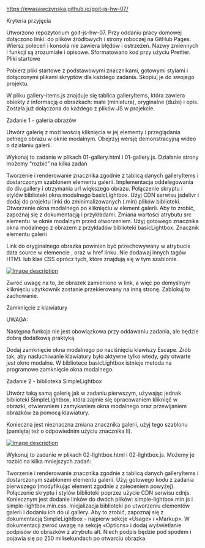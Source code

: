 https://ewasawczynska.github.io/goit-js-hw-07/

Kryteria przyjęcia

Utworzono repozytorium goit-js-hw-07.
Przy oddaniu pracy domowej dołączono linki: do plików źródłowych i strony roboczej na GitHub Pages.
Wiersz poleceń i konsola nie zawiera błędów i ostrzeżeń.
Nazwy zmiennych i funkcji są zrozumiałe i opisowe.
Sformatowano kod przy użyciu Prettier.
Pliki startowe​

Pobierz pliki startowe z podstawowymi znacznikami, gotowymi stylami i dołączonymi plikami skryptów dla każdego zadania. Skopiuj je do swojego projektu.

W pliku gallery-items.js znajduje się tablica galleryItems, która zawiera obiekty z informacją o obrazkach: małe (miniatura), oryginalne (duże) i opis. Została już dołączona do każdego z plików JS w projekcie.

Zadanie 1 - galeria obrazów​

Utwórz galerię z możliwością kliknięcia w jej elementy i przeglądania pełnego obrazu w oknie modalnym. Obejrzyj wersję demonstracyjną wideo o działaniu galerii.


Wykonaj to zadanie w plikach 01-gallery.html i 01-gallery.js. Działanie strony możemy “rozbić” na kilka zadań

Tworzenie i renderowanie znacznika zgodnie z tablicą danych galleryItems i dostarczonym szablonem elementu galerii.
Implementacja oddelegowania do div.gallery i otrzymania url większego obrazu.
Połączenie skryptu i stylów biblioteki okna modalnego basicLightbox. Użyj CDN serwisu jsdelivr i dodaj do projektu linki do zminimalizowanych (.min) plików biblioteki.
Otworzenie okna modalnego po kliknięciu w element galerii. Aby to zrobić, zapoznaj się z dokumentacją i przykładami.
Zmiana wartości atrybutu src elementu <img> w oknie modalnym przed otworzeniem. Użyj gotowego znacznika okna modalnego z obrazem z przykładów biblioteki basicLightbox.
Znacznik elementu galerii​

Link do oryginalnego obrazka powinien być przechowywany w atrybucie data source w elemencie <img>, oraz w href linku. Nie dodawaj innych tagów HTML lub klas CSS oprócz tych, które znajdują się w tym szablonie.

<div class="gallery__item">
  <a class="gallery__link" href="large-image.jpg">
    <img
      class="gallery__image"
      src="small-image.jpg"
      data-source="large-image.jpg"
      alt="Image description"
    />
  </a>
</div>


Zwróć uwagę na to, że obrazek zamieniono w link, a więc po domyślnym kliknięciu użytkownik zostanie przekierowany na inną stronę. Zablokuj to zachowanie.

Zamknięcie z klawiatury​

UWAGA:

Następna funkcja nie jest obowiązkowa przy oddawaniu zadania, ale będzie dobrą dodatkową praktyką.

Dodaj zamknięcie okna modalnego po naciśnięciu klawiszy Escape. Zrób tak, aby nasłuchiwanie klawiatury było aktywne tylko wtedy, gdy otwarte jest okno modalne. W bibliotece basicLightbox istnieje metoda na programowe zamknięcie okna modalnego.

Zadanie 2 - biblioteka SimpleLightbox​

Utwórz taką samą galerię jak w zadaniu pierwszym, używając jednak biblioteki SimpleLightbox, która zajmie się opracowaniem kliknięć w obrazki, otwieraniem i zamykaniem okna modalnego oraz przewijaniem obrazków za pomocą klawiatury.

Konieczna jest nieznaczna zmiana znacznika galerii, użyj tego szablonu (pamiętaj też o odpowiednim użyciu znacznika li).

<a class="gallery__item" href="large-image.jpg">
  <img class="gallery__image" src="small-image.jpg" alt="Image description" />
</a>


Wykonuj to zadanie w plikach 02-lightbox.html i 02-lightbox.js. Możemy je rozbić na kilka mniejszych zadań:

Tworzenie i renderowanie znacznika zgodnie z tablicą danych galleryItems i dostarczonym szablonem elementu galerii. Użyj gotowego kodu z zadania pierwszego (modyfikując element zgodnie z zaleceniem powyżej).
Połączenie skryptu i stylów biblioteki poprzez użycie CDN serwisu cdnjs. Koniecznym jest dodanie linków do dwóch plików: simple-lightbox.min.js i simple-lightbox.min.css.
Inicjalizacja biblioteki po utworzeniu elementów galerii i dodaniu ich do ul.gallery. Aby to zrobić, zapoznaj się z dokumentacją SimpleLightbox - najpierw sekcje «Usage» i «Markup».
W dokumentacji zwróć uwagę na sekcję «Options» i dodaj wyświetlanie podpisów do obrazków z atrybutu alt. Niech podpis będzie pod spodem i pojawia się po 250 milisekundach po otwarciu obrazka.
